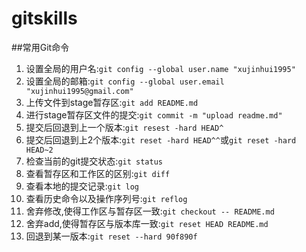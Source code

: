 # gitskills
##常用Git命令

1. 设置全局的用户名:`git config --global user.name "xujinhui1995"`
2. 设置全局的邮箱:`git config --global user.email "xujinhui1995@gmail.com"`
3. 上传文件到stage暂存区:`git add README.md`
4. 进行stage暂存区文件的提交:`git commit -m "upload readme.md"`
5. 提交后回退到上一个版本:`git resest -hard HEAD^`
6. 提交后回退到上2个版本:`git reset -hard HEAD^^`或`git reset -hard HEAD~2`
7. 检查当前的git提交状态:`git status`
8. 查看暂存区和工作区的区别:`git diff`
9. 查看本地的提交记录:`git log`
10. 查看历史命令以及操作序列号:`git reflog`
11. 舍弃修改,使得工作区与暂存区一致:`git checkout -- README.md`
12. 舍弃add,使得暂存区与版本库一致:`git reset HEAD README.md`
13. 回退到某一版本:`git reset --hard 90f890f`